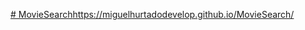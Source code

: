 [# MovieSearch](https://miguelhurtadodevelop.github.io/MovieSearch/)https://miguelhurtadodevelop.github.io/MovieSearch/
